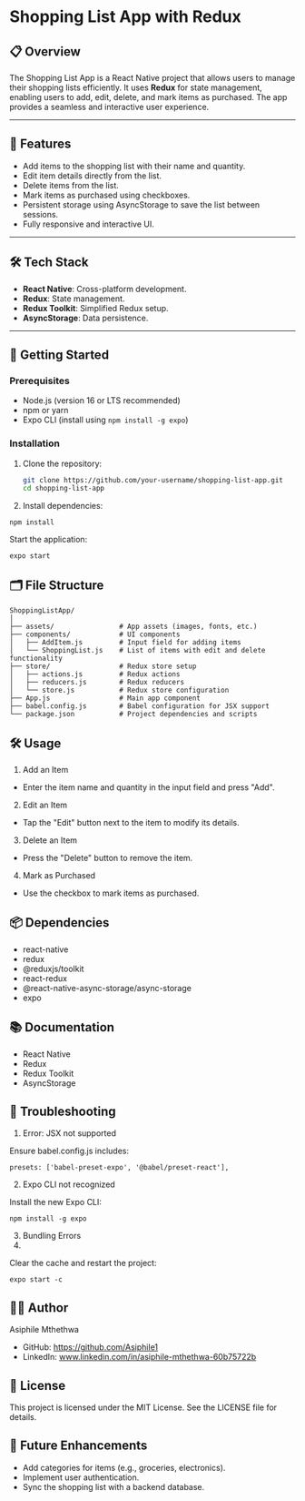# Shopping List App with Redux

## 📋 Overview
The Shopping List App is a React Native project that allows users to manage their shopping lists efficiently. It uses **Redux** for state management, enabling users to add, edit, delete, and mark items as purchased. The app provides a seamless and interactive user experience.

---

## 🎯 Features
- Add items to the shopping list with their name and quantity.
- Edit item details directly from the list.
- Delete items from the list.
- Mark items as purchased using checkboxes.
- Persistent storage using AsyncStorage to save the list between sessions.
- Fully responsive and interactive UI.

---

## 🛠️ Tech Stack
- **React Native**: Cross-platform development.
- **Redux**: State management.
- **Redux Toolkit**: Simplified Redux setup.
- **AsyncStorage**: Data persistence.

---

## 🚀 Getting Started

### Prerequisites
- Node.js (version 16 or LTS recommended)
- npm or yarn
- Expo CLI (install using `npm install -g expo`)

### Installation

1. Clone the repository:
   ```bash
   git clone https://github.com/your-username/shopping-list-app.git
   cd shopping-list-app
   ```
   
2. Install dependencies:

```
npm install
```

Start the application:
```
expo start
```

## 🗂️ File Structure


```
ShoppingListApp/
│
├── assets/                # App assets (images, fonts, etc.)
├── components/            # UI components
│   ├── AddItem.js         # Input field for adding items
│   └── ShoppingList.js    # List of items with edit and delete functionality
├── store/                 # Redux store setup
│   ├── actions.js         # Redux actions
│   ├── reducers.js        # Redux reducers
│   └── store.js           # Redux store configuration
├── App.js                 # Main app component
├── babel.config.js        # Babel configuration for JSX support
└── package.json           # Project dependencies and scripts
```

## 🛠️ Usage

1. Add an Item

* Enter the item name and quantity in the input field and press "Add".

2. Edit an Item
   
* Tap the "Edit" button next to the item to modify its details.

3. Delete an Item

* Press the "Delete" button to remove the item.

4. Mark as Purchased

* Use the checkbox to mark items as purchased.

## 📦 Dependencies

* react-native
* redux
* @reduxjs/toolkit
* react-redux
* @react-native-async-storage/async-storage
* expo

## 📚 Documentation

* React Native
* Redux
* Redux Toolkit
* AsyncStorage

## 🔧 Troubleshooting

1. Error: JSX not supported

Ensure babel.config.js includes:

```
presets: ['babel-preset-expo', '@babel/preset-react'],
```

2. Expo CLI not recognized

Install the new Expo CLI:

```
npm install -g expo
```

3. Bundling Errors
4. 
Clear the cache and restart the project:

```
expo start -c
```

## 🧑‍💻 Author

Asiphile Mthethwa

* GitHub: https://github.com/Asiphile1
* LinkedIn: www.linkedin.com/in/asiphile-mthethwa-60b75722b

## 📄 License
This project is licensed under the MIT License. See the LICENSE file for details.

## 📝 Future Enhancements

* Add categories for items (e.g., groceries, electronics).
* Implement user authentication.
* Sync the shopping list with a backend database.

